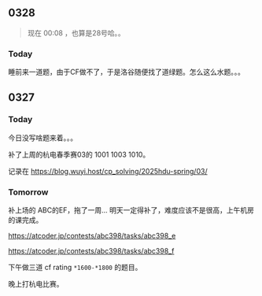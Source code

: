 ## 0328

> 现在 00:08 ，也算是28号哈。。

### Today

睡前来一道题，由于CF做不了，于是洛谷随便找了道绿题。怎么这么水题。。。

## 0327

### Today

今日没写啥题来着。。。

补了上周的杭电春季赛03的 1001 1003 1010。

记录在 https://blog.wuyi.host/cp_solving/2025hdu-spring/03/ 

### Tomorrow

补上场的 ABC的EF，拖了一周... 明天一定得补了，难度应该不是很高，上午机房的课完成。

https://atcoder.jp/contests/abc398/tasks/abc398_e

https://atcoder.jp/contests/abc398/tasks/abc398_f

下午做三道 cf rating `*1600-*1800` 的题目。

晚上打杭电比赛。

